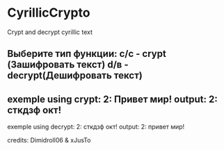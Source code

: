 # CyrillicCrypto
Crypt and decrypt cyrillic text

Выберите тип функции: 
c/с - crypt (Зашифровать текст)
d/в - decrypt(Дешифровать текст)
-----------------------------------
exemple using crypt: 2: Привет мир!
output: 2: сткдзф окт!
-----------------------------------
exemple using decrypt: 2: сткдзф окт!
output: 2: привет мир!

credits: Dimidroll06 & xJusTo
